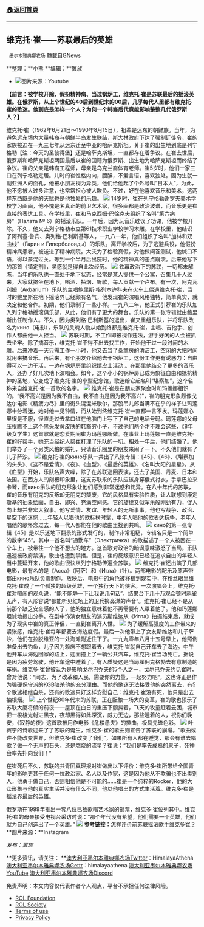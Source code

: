 ###  [:house:返回首頁](https://github.com/ourhimalayas/txt)
---


## 维克托·崔——苏联最后的英雄
` 墨尔本雅典娜农场` [轉載自GNews](https://gnews.org/zh-hans/2194656/)

**整理：**小熊
**编辑：**翼族

- ![](https://assets.gnews.org/wp-content/uploads/2022/03/maxresdefault-97.jpg)图片来源：Youtube


**【前言：**被学校开除、假扮精神病、当过锅炉工，维克托·崔是苏联最后的摇滚英雄。在俄罗斯，从上个世纪的40后到世纪末的00后，几乎每代人里都有维克托·崔的歌迷。他到底是怎样一个人？为何一个韩裔后代竟能影响整整几代俄罗斯人？**】**

维克托·崔（1962年6月21日～1990年8月15日），祖辈是远东的朝鲜族。当年，为避免远东境内大量韩裔与朝鲜半岛发生联结，斯大林政府下达了强制迁徙令，崔的家族被迫在一九三七年从远东迁至中亚的哈萨克斯坦。关于崔的出生地到底是列宁格勒【注：今天的圣彼得堡】还是哈萨克斯坦，一直都存在着争议。在崔去世后，俄罗斯和哈萨克斯坦两国最后以崔的国籍为俄罗斯、出生地为哈萨克斯坦而终结了争议。崔的父亲是韩裔工程师，母亲是乌克兰裔体育老师。崔5岁时，他们一家三口在列宁格勒定居。儿时的崔性格内向，腼腆，不爱言语，喜欢独处。因为生就一副亚洲人的面孔，他被小朋友视为异类，他们给他起了个外号叫“日本人”，为此，他不愿被人过多注意，也常常担心被人欺负。不过，好在他喜欢音乐和美术，这两样东西既是他的天赋也是他独处的乐趣。
![](https://assets.gnews.org/wp-content/uploads/2022/03/图片1-98.jpg)
14岁时，崔在列宁格勒谢罗夫美术学校学习画画，他不愧是名真正的前卫艺术家，很多画都是政治波谱，而音乐更是崔直接的表达工具。在学校里，崔和马克西姆·巴徐克夫组织了名叫“第六病房”（Палата № 6）的摇滚乐队。一年后，因为玩音乐耽误了功课，他被学校开除。不久，他又去列宁格勒市立第61技术职业学校学习木雕。在学校里，他结识了阿列塞·鲁宾、奥列格·巴利斯基等人，一九八一年，他们组织了名叫“加林和双曲线”（Гарин и Гиперболоиды）的乐队。离开学校后，为了逃避兵役，他假扮精神病患者，被送进了精神病院。大夫为了检验真假，对他做问答测试，他缄口不语，得以蒙混过关。等到一个半月后出院时，他的精神真的差点崩溃。后来他写下的那首《镇定剂》，灵感就是得自此次经历。
![](https://assets.gnews.org/wp-content/uploads/2022/03/图片2-32.jpg)
铁幕政治下的苏联，一切都未解冻，当年的乐队也一直处于地下状态，经常是某人提供一个公寓，召集几十人过来，大家就挤坐在地下，喝酒、抽烟、听歌，每人贡献一个卢布。有一次，阿克瓦利姆（Акbarium）乐队的主唱鲍里斯·格列本许科夫在火车上偶遇维克托·崔，当时的鲍里斯在地下摇滚界已经颇有名气，他发现崔的演唱风格独特，简单真实，就决定和他合作。初期，他们录制了一些小样。一九八二年，他正式引荐崔的乐队加入列宁格勒摇滚俱乐部，从此，他们有了更大的舞台。乐队的第一张专辑就由鲍里斯出任制作人。不久，因为奥列格·巴利斯基的退出，崔又重组乐队，并将乐队改名为кино（电影），乐队的灵魂人物从始到终都是维克托·崔，主唱、吉他手、创作人都由他一人担当。
![](https://assets.gnews.org/wp-content/uploads/2022/03/图片3-9.jpg)
苏联时期，不工作即被视作违法，游手好闲的人会被抓去坐牢。除了搞音乐，维克托·崔不得不出去找工作，开始他干过一段时间的木雕。后来冲着一天只需工作一小时，他又去当了桑拿房的清洁工，空闲的大把时间就用来搞音乐。再后来，有个朋友介绍他去干锅炉工，这份工作更有诱惑力：自由得可以一边干活，一边在锅炉房里组织嬉皮士活动 。在那里他结交了更多的音乐人，还办了好几次地下演唱会。如今，这个小小的锅炉房已成为象征自由和抵抗精神的圣地，它变成了维克托·崔的小型纪念馆，歌迷给它起名叫“堪察加”，这个名称来自维克托·崔一首歌的名字。
![](https://assets.gnews.org/wp-content/uploads/2022/03/图片4-11.jpg)
维克托·崔是在朋友家聚会时和玛莲娜相识的。“我不高兴是因为我不自由，我不自由是因为我不高兴”，崔的朋克形象颇像戈达尔电影《精疲力尽》里的街头混混米歇尔，那股吊儿郎当满不在乎的样子让玛莲娜十分着迷，她对他一见钟情，而从始到终维克托·崔一直都一言不发。玛莲娜心里很是不服，径直走过去拿口红在他脑门上写下了自己的电话号码。玛莲娜的父母压根瞧不上这个黑头发黄皮肤的韩裔穷小子，不过他们两个才不理会这些，《8年级女学生》这首歌就是恋爱期间崔为玛莲娜所做。在事业上玛莲娜一直是维克托·崔的好帮手，她充当经纪人帮崔打理了乐队的一切。相处一年后，他们结婚了。他们举办了一个另类风格的婚礼，只请音乐圈里的朋友来闹了一下。不久他们就有了儿子萨沙。
![](https://assets.gnews.org/wp-content/uploads/2022/03/图片5-12.jpg)
维克托·崔的кино乐队一共出了八张专辑：《45》、《46》、《堪察加的头头》、《这不是爱情》、《夜》、《血型》、《最后的英雄》、《名叫太阳的星星》。从《血型》开始，乐队名声大噪，除了在苏联巡回表演，还去了美国、丹麦、日本和法国。在西方人的刻板印象里，这支苏联来的乐队应该身穿俄式衬衣，手拿巴拉来卡琴，而кино乐队的朋克形象让他们感到非常迷惑和诧异。在八十年代的苏联，崔的音乐有朋克的反叛却无朋克的颓废，它的风格具有实验性质，让人联想到康定斯基的抽象绘画，自由、即兴、充满空间感。它的旋律又似军乐般刚劲有力，促人向上却并非宏大叙事。他写爱情、友谊、年轻人的无所事事，他也写战争、政治、星空下的迷惘……年轻人以唱他的歌标榜时髦，中年人唱他的歌表达抗争，老年人唱他的歌怀念过去，每一代人都能在他的歌曲里找到共鸣。
![](https://assets.gnews.org/wp-content/uploads/2022/03/图片6-7.jpg)
кино的第一张专辑《45》是以乐迷地下翻录的形式发行的，制作非常粗糙，专辑名只是一个简单的数字“45”。其中一首名叫“通勤车”（Электричка）的歌描述了一个人被困在一个车上，被带往一个他不想去的地方。这首歌对政治的暗讽意味激怒了当局，乐队迅速被政府禁演，歌曲也遭到禁播。但是，崔的反叛意识已经在追求自由的年轻人当中蔓延开来，他的歌曲很快从列宁格勒传遍全苏联。
![](https://assets.gnews.org/wp-content/uploads/2022/03/图片7-4.jpg)
维克托·崔还出演了几部电影，最有名的是《Асса》（阿萨）和《Игла》（针）。两部电影的配乐及原声带都由кино乐队负责制作。放映后，电影中的角色被移植到现实中，在粉丝眼里维克托·崔成了一个孤独的超级英雄，一个独行天下的侠客。一次演唱会上，维克托·崔对喧闹的观众说，“能不能静一下让我说几句话”，结果台下几十万观众顿时鸦雀无声，有人形容说“都能听见红场上的卫兵擤鼻涕的声音”。维克托·崔已经不是从前那个缺乏安全感的人了，他的独立意味着他不再需要有人罩着他了。他和玛莲娜坦诚地提出分手。在剧中饰演女朋友的演员斯维达从《Игпа》拍摄结束后，就成为了现实中崔的真正伴侣，一直到崔离开人世。
![](https://assets.gnews.org/wp-content/uploads/2022/03/图片8-6.jpg)
为了缓解高强度的工作带来的紧张感，维克托·崔每年都要去海边度假。最后一次他带上了女友斯维达和儿子萨沙，他们在拉脱维亚的一处海滩附近住下了。一九九零年八月十五号早上，他照例准备出去钓鱼，儿子因为赖床不想跟着去，维克托·崔就自己开车去了海边。中午他开车从海边回家的路上，迎面撞上了一辆公共汽车，维克托·崔当场死亡。据说是因为疲劳驾驶，他开车途中睡着了。有人质疑这是当局雇佣克格勃去有意制造的车祸。维克多·崔曾被认为是影响戈尔巴乔夫的5个人之一，戈尔巴乔夫约见崔时，曾对他说：“同志，为了改革和人民，需要你的力量，一起努力吧”，这也许正是作为强硬保守派的KGB暗杀他的充分理由。而他的歌迷无法接受他的突然离去，有5个歌迷相继自杀，还有的歌迷只好这样安慰自己：维克托·崔没有死，他只是出去抽根烟。
![](https://assets.gnews.org/wp-content/uploads/2022/03/图片9-2.jpg)
上个世纪80年代末的苏联，正在酝酿一场大的变革，崔的歌也预示了苏联大厦将倾的前夜——屋顶在白日的重压下颤抖着，飞天的牧童赶着云团，城市把一梭梭光射进黑夜，夜却黑得如此深沉，威力无边，那些睡着的人，祝你们晚安，《寂静的夜》这首歌被用作电影《危楼愚夫》的插曲，极具先锋色彩。
![](https://assets.gnews.org/wp-content/uploads/2022/03/图片10-2.jpg)
叶赛宁的诗歌迎来了了苏联的诞生，维克多·崔的歌曲则宣告了苏联的崩塌。“歌曲或许不能改变世界，但维克多·崔改变了我们”，如果所有人都在睡觉，那会有谁去唱歌？做一个无声的石头，还是燃烧的流星？崔说：“我们是率先成熟的果子，死神会率先扑向我们！”

在崔死后不久，苏联的共青团真理报对崔做出以下评价：维克多·崔所带给全国青年的影响更甚于任何一位政治家、名人以及作家，这是因为他从不欺骗也不出卖别人，他勇于做自己，否则相信他是不可能的……崔是一个纯粹的Rocker，他的大众形象与他的真实生活并没有什么不同，他以他唱出的方式生活着。维克多·崔是摇滚界最后的英雄。

俄罗斯在1999年推出一套八位已故歌唱艺术家的邮票，维克多·崔位列其中。维克托·崔的母亲接受电视台采访时说：“那个年代没有希望，他们需要一个英雄，他们就为自己创造出了一个英雄。”
![](https://assets.gnews.org/wp-content/uploads/2022/03/图片11-5.jpg)
**参考链接：**[怎样评价前苏联摇滚歌手维克多崔？](https://www.zhihu.com/question/57806288)
**图片来源：**Instagram

*发布：翼族*

**更多资讯，请关注：
**[澳大利亚墨尔本雅典娜农场Twitter](https://twitter.com/HimalayaAthena1)：HimalayaAthena
[澳大利亚墨尔本雅典娜农场Gettr](https://www.gettr.com/user/himalayaathena)：himalayaathena
[澳大利亚墨尔本雅典娜农场YouTube](https://youtube.com/channel/UC-tz4lmA7mG3FzYbylgqjTQ)
[澳大利亚墨尔本雅典娜农场Discord](https://discord.gg/KQQVvwBNvm)

 

免责声明：本文内容仅代表作者个人观点，平台不承担任何法律风险。

- [ROL Foundation](https://rolfoundation.org/)
- [ROL Society](https://rolsociety.org/)
- [Terms of use](https://gnews.org/terms-of-use-3/)
- [Privacy Policy](https://gnews.org/privacy-policy/)
